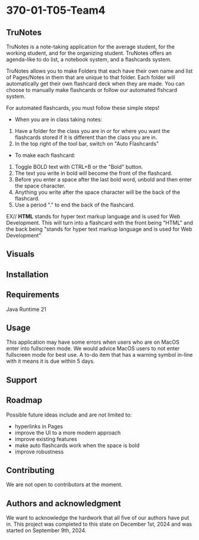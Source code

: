 # 370-01-T05-Team4

## TruNotes
TruNotes is a note-taking application for the average student, for the working student, and for the organizing student. TruNotes offers an agenda-like to do list, a notebook system, and a flashcards system.

TruNotes allows you to make Folders that each have their own name and list of Pages/Notes in them that are unique to that folder. Each folder will automatically get their own flashcard deck when they are made. You can choose to manually make flashcards or follow our automated flshcard system.

For automated flashcards, you must follow these simple steps!
- When you are in class taking notes:
1. Have a folder for the class you are in or for where you want the flashcards stored if it is different than the class you are in.
2. In the top right of the tool bar, switch on "Auto Flashcards"
- To make each flashcard:
1. Toggle BOLD text with CTRL+B or the "Bold" button.
2. The text you write in bold will become the front of the flashcard.
3. Before you enter a space after the last bold word, unbold and then enter the space character.
4. Anything you write after the space character will be the back of the flashcard.
5. Use a period "." to end the back of the flashcard.

EX// **HTML** stands for hyper text markup language and is used for Web Development.
This will turn into a flashcard with the front being "HTML" and the back being "stands for hyper text markup language and is used for Web Development"

## Visuals

## Installation

## Requirements
Java Runtime 21


## Usage
This application may have some errors when users who are on MacOS enter into fullscreen mode. We would advice MacOS users to not enter fullscreen mode for best use. 
A to-do item that has a warning symbol in-line with it means it is due within 5 days.

## Support

## Roadmap
Possible future ideas include and are not limited to:
- hyperlinks in Pages
- improve the UI to a more modern approach
- improve existing features
 - make auto flashcards work when the space is bold
- improve robustness

## Contributing
We are not open to contributors at the moment.

## Authors and acknowledgment
We want to acknowledge the hardwork that all five of our authors have put in. This project was completed to this state on December 1st, 2024 and was started on September 9th, 2024. 
